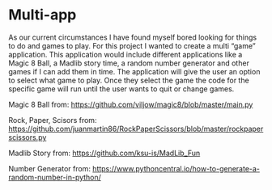 # Multi-app
As our current circumstances I have found myself bored looking for things to do and games to play. For this project I wanted to create a multi “game” application. This application would include different applications like a Magic 8 Ball, a Madlib story time, a random number generator and other games if I can add them in time. The application will give the user an option to select what game to play. Once they select the game the code for the specific game will run until the user wants to quit or change games. 

Magic 8 Ball from: https://github.com/viljow/magic8/blob/master/main.py 

Rock, Paper, Scisors from: https://github.com/juanmartin86/RockPaperScissors/blob/master/rockpaperscissors.py 

Madlib Story from: https://github.com/ksu-is/MadLib_Fun

Number Generator from: https://www.pythoncentral.io/how-to-generate-a-random-number-in-python/ 

